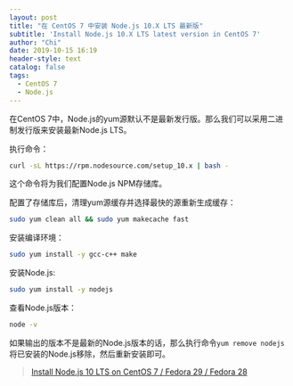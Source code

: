 ```yaml
---
layout: post
title: "在 CentOS 7 中安装 Node.js 10.X LTS 最新版"
subtitle: 'Install Node.js 10.X LTS latest version in CentOS 7'
author: "Chi"
date: 2019-10-15 16:19
header-style: text
catalog: false
tags:
  - CentOS 7
  - Node.js
---
```


在CentOS 7中，Node.js的yum源默认不是最新发行版。那么我们可以采用二进制发行版来安装最新Node.js LTS。

执行命令：

``` bash
curl -sL https://rpm.nodesource.com/setup_10.x | bash -
```

这个命令将为我们配置Node.js NPM存储库。

配置了存储库后，清理yum源缓存并选择最快的源重新生成缓存：

``` bash
sudo yum clean all && sudo yum makecache fast
```

安装编译环境：

``` bash
sudo yum install -y gcc-c++ make
```

安装Node.js:

``` bash
sudo yum install -y nodejs
```

查看Node.js版本：

``` bash
node -v
```

如果输出的版本不是最新的Node.js版本的话，那么执行命令`yum remove nodejs`将已安装的Node.js移除，然后重新安装即可。

> [Install Node.js 10 LTS on CentOS 7 / Fedora 29 / Fedora 28](https://computingforgeeks.com/installing-node-js-10-lts-on-centos-7-fedora-29-fedora-28/)
